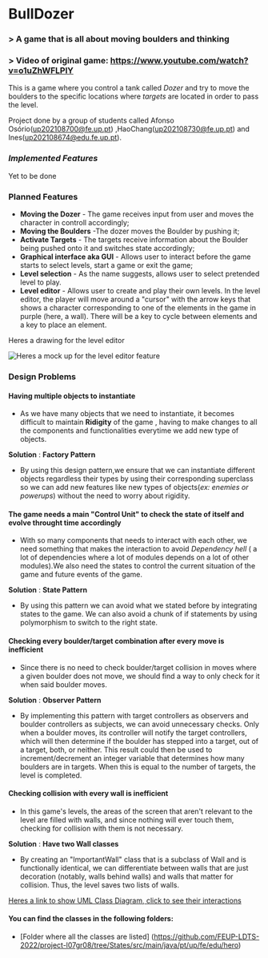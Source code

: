 # BullDozer
### > A game that is all about moving boulders and thinking
### > Video of original game: https://www.youtube.com/watch?v=o1uZhWFLPlY

This is a game where you control a tank called _Dozer_ and try to move the boulders to the specific locations where _targets_ are located in order to pass the level.

Project done by a group of students called Afonso Osório(up202108700@fe.up.pt) ,HaoChang(up202108730@fe.up.pt) and Ines(up202108674@edu.fe.up.pt).

### _Implemented Features_
Yet to be done

### Planned Features
- **Moving the Dozer** - The game receives input from user and moves the character in controll accordingly;
- **Moving the Boulders** -The dozer moves the Boulder by pushing it;
- **Activate Targets** - The targets receive information about the Boulder being pushed onto it and switches state accordingly;
- **Graphical interface aka GUI** - Allows user to interact before the game starts to select levels, start a game or exit the game;
- **Level selection** - As the name suggests, allows user to select pretended level to play.
- **Level editor** - Allows user to create and play their own levels. In the level editor, the player will move around a "cursor" with the arrow keys that shows a character corresponding to one of the elements in the game in purple (here, a wall). There will be a key to cycle between elements and a key to place an element.

Heres a drawing for the level editor

![Heres a mock up for the level editor feature](https://cdn.discordapp.com/attachments/1030861260406935632/1045265120147820544/image.png)

### Design Problems

#### **Having multiple objects to instantiate**

- As we have many objects that we need to instantiate, it becomes difficult to maintain **Ridigity** of the game , having to make changes to all the components and functionalities everytime we add new type of objects.

**Solution** : **Factory Pattern**

- By using this design pattern,we ensure that we can instantiate different objects regardless their types by using their corresponding superclass so we can add new features like new types of objects(_ex: enemies or powerups_) without the need to worry about rigidity.

#### **The game needs a main "Control Unit" to check the state of itself and evolve throught time accordingly** 

- With so many components that needs to interact with each other, we need something that makes the interaction to avoid _Dependency hell_ ( a lot of dependencies where a lot of modules depends on a lot of other modules).We also need the states to control the current situation of the game and future events of the game.

**Solution** : **State Pattern**

- By using this pattern we can avoid what we stated before by integrating states to the game. We can also avoid a chunk of if statements by using polymorphism to switch to the right state.

#### **Checking every boulder/target combination after every move is inefficient**

- Since there is no need to check boulder/target collision in moves where a given boulder does not move, we should find a way to only check for it when said boulder moves.

**Solution** : **Observer Pattern**

- By implementing this pattern with target controllers as observers and boulder controllers as subjects, we can avoid unnecessary checks. Only when a boulder moves, its controller will notify the target controllers, which will then determine if the boulder has stepped into a target, out of a target, both, or neither. This result could then be used to increment/decrement an integer variable that determines how many boulders are in targets. When this is equal to the number of targets, the level is completed.

#### **Checking collision with every wall is inefficient**

- In this game's levels, the areas of the screen that aren't relevant to the level are filled with walls, and since nothing will ever touch them, checking for collision with them is not necessary.

**Solution** : **Have two Wall classes**

- By creating an "ImportantWall" class that is a subclass of Wall and is functionally identical, we can differentiate between walls that are just decoration (notably, walls behind walls) and walls that matter for collision. Thus, the level saves two lists of walls.

[Heres a link to show UML Class Diagram, click to see their interactions](https://viewer.diagrams.net/?tags=%7B%7D&highlight=0000ff&edit=_blank&layers=1&nav=1&title=LdtsUml.drawio#R7V1bc9s2Fv41nnEfpCF4FR9txXGztZu0dpx2XzqMBNtMKNGhqNjur1%2FwAooEjkSKAkAli8xO16IoiuL34eDcz4k1XbxcJsHT43U8x9GJacxfTqw3J6ZpTnyX%2FF925LU8Yth2ceQhCefFMbQ5cBP%2Bi8uDRnl0Hc7xqjhWHkrjOErDp1Xj07N4ucSztHEsSJL4ufnZ%2BzhqfutT8IC5AzezIOKPfgrn6WNxdGJ6m%2BO%2F4vDhkX4zcv3inUVATy6%2FevUYzOPn2iHr4sSaJnGcFn8tXqY4yp4efS6f3r1%2Biq6%2Bupf%2F%2BWP1Lfh4%2Ftvt73ej4mJv9%2FlI9RMSvEx7Xzq%2BstHt7eXycurNLu%2FW7nlofRuh8jF8D6J1%2BcDO43U0x0n5m9NX%2BiBXz%2BEiCpbk1fl9vExvyncQeT17DKP5VfAar7PbW6XB7Ct9df4YJ%2BG%2F5PwgKk8mbydpyRPTza4WRtE0juKEHFjG%2BRdsPnSTXYy8YZCjCV6Rj32gjwExh66Dl8aJV8EqLQ%2FM4igKnlbh5%2BqWF0HyEC7P4zSNF%2BVJHZ9yicZ3nKT4pcax8qlf4niB0%2BSVnFK%2Ba3klgcolhMxJeeB5Q0hET3qskdEtjwXlGniorr3BmfxRQr0H7HRV1GD%2FEK%2FCNIyX%2B%2BAeROHDkvw9I0%2BMMMY6zx5KSNbeWflGGj8dTI%2Bfigu21eSCZwNUcAEqmIY0LpgcF17IyxPrLPsk%2BfksIchPTXOgkvgrZhYusJYpSSJ8n26lyOopmIXLh6v8nDf25sif5SPIDsXks%2FdRLoIfw%2FkcLzN44zRIgwLLDLinmNxy%2Foicc%2FI%2F8tCmxtg5cciNT8lrtHlN%2FpednqTTeEl%2BSxDmSGNClGeckQXgwO611E4Cuoe6HTG3ZUE%2B4SB%2F1ZDLhNzpusylQW5xkHMoR2GOXoEyVZZQL4gXBKwIbzC9zSB%2FM0Ic7haPuwVgHAWfcVRtUdabpDiXwb4N3iZ%2Fw%2BUjTkKpsHt2N9iRezjsH%2F55cb94o%2BfVb86Hf2do%2Buv65XKEeNgfcPrX6S96ucvE3e%2B43C0Bm%2FqVuTy7v3n3zXs7WieP0fsv6AaNLB%2FC%2FW%2BNu1zckdkReFsW8PTCNeDxt3UQrU6p9NxQ4JzY4TjgNX5Ng0Np4CqkAXjPFk%2BDW2LlYH7Na7O%2BpymHGKseIZMH3QZAd0xZoPNq%2Facg%2B5iGXBDkEw5zwJSbSMIclPf0Bnbp9Xg5P8s8qeTV5yjOQDgnh0rgkFu8fBtmX5w%2Fvsd0QSFO4vVyjuflG%2FglTP%2FK%2FiYCtnj1d%2B2dNy%2F1F69bsdjJ3VW8TmZ41w8uPZZ43vD7bsXMGNu2YzVgG3lou3hOcBSk4fem9xiCrfzGD3GuSdGv81GTIRZj0BW%2Fr%2FxQ3VvLXscYI8ud2ETMOKZr%2Bn7jso45Nmr%2FbMdpfkuay%2Fod3%2FIK%2Frz4%2Fn6FG5%2FIOVk91P52CL8dnUzNk7PzG5x8Dwne5MU5oYobZYLmc0L%2Beih26PIIPXAVZJ7GJT1O7uXz5lyG9jUayxIIPiMQRtDGjyB5IGDjBx%2B0wz3oa7xc6y1A3K5vc5ADmMva90HM%2BS1gngTPp5cf3210%2FbuYXEIr%2BpQMO9fOQY5cCHlTgHtneffP7MvEfT9Ft97sbWrdf%2FvyeeTzez3ZFulqJk%2FkMX6Il0F0sTnKbOmbc67i3EeXracvOE1fy1UdrNO4qRNQLYD%2B%2FXdDI4C1APLgk9dCdSDbFT1QfBJZiB7YfDh%2F1fj0B5yE5KllcaYeK7yuV8CesnKjLrbOHZoK3TRbFZDOmsRhHj6bW%2F0XEV7gbO1oqS9I6lfRt11hO6UyH%2FEb%2FdYIrhbz8Io5SjkP3rJtblvkd%2B%2Fwc5asUejD5cGtKrEWAL3VPiZwP3JQRx%2BfNFXf5kVArvfhSvxPtQq4p2yoFtpRBvNhrZXP5bkMFpgKBi0BZEkAC4ryKVUCHH5b0JZfL8tPSA6PUpXA5Zf9m%2FhfnNyFet0LXfeI0f1Hpj8ZeN27W9Z9TgC97e%2B%2F%2Ft0fcP3z2l8W7NPLX%2FDyN2mw6IiW%2FxaHbxHs1at%2F79V%2F1I5f%2BJahuo2sbEOvf8Hr32bjPdbw8R4%2BzyNf%2F1XljhYBe4sArzMxjkYE8CmeRYqXFgGCRYBrHp0FQKvFOMs%2FDrQK0Gf9%2B51ZcSzr3%2BMdABzK4jK%2FaPwWjQ3DO2nGbyfOifT4bT0su9Mb3hqWlZD0hRyHVRJMxuvfNe8LOS4baGCrQLckdxGgg9faaeUi2uemLaPl3rhPTPb9hN38BPmjuG%2Bh2WYe7x%2FZtTToprWN%2FPsxdR8COtCeIYiTyBPGSZvdALlLbeGkMEA7VK%2F99IC6Php7njeZuObE9kz6CH4GePkclkPgFZOmfFA2kXtk3GEz10eILT3rzJZ2uSKbLbznU50waEe%2Bhx4iE3mLXdyI1Sc6I29xrhDVyO9X7PAjyImu1QyK2OIgFmK270R3RZa7lGq28G6yH50t%2FnGxxfUZiKvC573Zwl1KNVsmvIqZVU5MY2K7xlGkHWpt7O3uUBtxIXUwmQ7qiCTNoTbhVdBVip9Os1SqwqFG%2FpuGC6z9avv41apVdZBfDWKCNL%2Baz%2FvVMhJoQSBBEHBC3wLkgFLHus9HVTL0ycNOsQZeWD0F6%2BQE%2BmZUfRfruFOdTnw9Bd2Smh1Tiiza018Kib8jr1bLfXgZHSL3QQZIk%2FvI4AU%2FYcBG7lMW1HeCouzijDyNYGvRhabGgdSgwn5AasDGgd4VhO4KDpdpC2gDPrQryKqtQAZvFlQZFrk8oMkWhSAoau21HOgiBzaL6iDbAOIDdfRI4APve%2B64R2hqSKWGDWTkgNSQt0fwKZkczuLzMUpvJM3GQGPkV%2BkZarIxnsOX9L%2Fma3z3993tP2f%2FMd%2B%2BuUuIIXeyt6dSVDYG53hmKzC7OiW5C1WtXBT5JJEh1oW9H8hH4mVm26eLg5O9kHQ0ed%2FC%2Fx2awhanOzSaaL%2F8O8VhaP%2B4QkUWl3%2FQE%2FZWaSAddlMvYm7t9U09Gn4R75dLIkxpMxBi1DZHQRLtENrYiM0%2FsXynH1mQgcae41f%2FaDbI5sLW2PcU88fl6XLkHbhGhH1mnXzZgYkln33texbQggvuAUpDQuJ6cMGUI3Qb%2B7V%2FTpNxtm2rpRuVTj9PSot%2FXDvbiA1M9c5%2F4uSe3TGPXxxZeN%2FldRAui4wGhjTaZ913oBPXDhQa7gWFsOWFMk1eqclxOdW5K3t5IasF9OMUhSGTT5Fd4TQPVJ3m%2F9UckMwBIFqpmAOWM6RSaoxt362pE8S2Mej7W1RT8kJ2d1cauKnrlsbHr9exh23XjV8W6ZfzP6fvv41sKZrlvsV5jt80bhxvp7LBno7KuU9d7W7m%2FGZVHvBtztjxNu3nzca1JsbYcu3Nu1Y%2F%2FYnc4tio697NG7bdMbKtjS3IbKaydStrGLtvS9RnY65tMd5qS9NuLE3D9AdfmlQQtgeVFFl9vI%2Fac8aWzXHx4ACErdrdBfSRfRvM0jh%2Fah%2BCtJitwBBbwRwFxBpLYEK4rEEKsI%2BBe1LX8fdcFyEEpG12tRUlyIrihykB%2BENtVUVYUSD%2B%2FErR%2FbU59HeunKNsoQtPS%2BSwXmVSuIAbGJynLScJLOg8IlfWikd8As%2B7RfYkgmWq56iJFPfsOAVkdnWaSZujZvL7fdlNVYMuKLvXPT7Q90uvEhb9dZFfN98yM8xtM%2BHEJu3t2ga7TtYbEUMfMY6HTVqMjMQ%2Bg3ECcNp%2FX0sMIbZwuXWCntCZeTAcKht89afSzvE0Q2QcmEyKEDL60sRkgjt%2BR5YIYwBvhOxiwE%2BZa8SOXO0PZuuVZKMptomV2uD9zqGtR0IVi1UrUd%2B8tHYRIpsrP3JHrJ0TyY%2BEK%2Fwk555UGVqqAFOgynLU7oYL9UXM8DJXLrd4Iw6zb34qYwa57riZDIaAkYAm2MLEEBD4hanAx%2F4%2FFTdzRsmnHVbtC%2BmgknVZrUrgW%2BYLSn4tv1cjLgNxqBJdKeJ0c6khXuwvqxPqnL4KVyktOi0awldlp9nIdUOzQjQrPL72VDEreE9BtjuGqzBeZp5rmByFT1tTQyY1qgYCbdxg27GK4wZvdXakhCaDaDJYHckgT1DwDqVyaAzMh2qijJYSUonhdrQd5GmSHZoXRGEOXwFzaVjkdtf%2BGC8IWnlKXAnqbZ4AN0Ic8BYPvAWAHAWfcVTlZ1hvkuJcBvw2fJsEDpePOAnl4j7paEHICnnbfABshdNy1etyAdnL3h98PwC6nmbtbOq64%2BmequQv%2BSMjd2yhjQdG00YcbareZ8PRht8tCG0KtmiSHAdJ7KGdUw64txQeidXpbWevhaaKbKrQcUmDUQUYZRauqBbCp1%2Bex3GEA52HK54JwFxDxUzgDdRwlW0cLA00ByRxwDKHVkqBYV%2FhqtgTtDBQSAQgIVsxEcDmq4WauSGA9l8qY4Q3tE4JjP562OiUMCeYGJhmhWBW2LT%2BdzhW8HkPD5UXaxstNn5vTQxJxDCH1ib9Ld2aG%2B4tvZMMQA1naCXTB2VGXvJTYwRcAqThPxR%2BoPJHLfxQ99arIMt%2BXOajvhjEde5k%2FhjE5E56TLG%2FzVcMmVDhp%2BWa0tjAux1WswSTBUYlwU3xUgfAu5T%2Bou6c2JFKCRb%2FyhMIHaozdARcOPBQRiUEvLSib8Q7GeZJ8Dx9DJJgltb8z2SdVAezv8lDWic6RC5ZMECZMYoFA29EkL0gSHGxJZze4mQRLoNIU0EyFaBkGVlUAPtP8bnXURzMb76tyY%2BtGQ1nn24pJ94SnY08qPvwYZ0EuRDRCoQcclQqXCs7BOwkIDuAHOxcTFAunBYKgzktSzTIw9tEtXdxphwpRd%2FX5BFPHqh2CyIPPU84eXj74wGnvxNgz2Z5D6KSA2fT23fvf9cMEM8AyCOhdHMBHBKZHtqIfWc%2FXjejUmSRGkOrG4BTImNE4aPUlBiAErQfx3CU4J0UGSVuCbRdGKGT6CSSwwGiXWrJwXsyZhEOdB6%2FfOwnQDhLLfaAk0JjrwJ7C%2BhUqxh7PpSZ4PsErx41%2BtLRt4YPXChtYtijkVCt8aHts40PJwqmFdd7E%2B0Gvn3yGG0xNURjuwktEj907OLEYS6kuGcRArqtXhQ91e%2Fe4WecnK%2FDou6Y4bFuvtq3XxE3NxX0eRmA5ELSWhNA4%2BzKBN%2BCBtTtlR8JsyN6C2vZwsz9lVdgB4N4IG8HM3mrluZiVTzI9ZjaIU0E4USAQvGKiQAm%2FBcJ3MX6p0woj2kqyKEC1NFIMRXA1N0yabvJhZOsCKh2XPNBOB%2FANkZqCUF9r0NN3KrbLbXxW%2B0Tt8xJzVIiFo%2B921iSP3CLyvl2Y4fqZ7IHbiHDZ7RTi1U6Ow8JN1nbxvKY%2B9li3Ow7oo%2B%2F6WzOYZPntSl6wmwni2%2B%2BQPfBsuBpa92CTmMWaFJ5rEVl%2B7xFBU6wQZa0bEaLdwYROhiLeI514kjbvlitLPGTq%2BRti3wLWA5nnbYsHHhoyK%2FStGWb96BlkeDSi7Y6vfz47he94IXjDqQjK17w1G3XNIyuMwFfM4iuC4HfphBoQhxKCCApWTEhXD78l0mCUgLo8J9M9KGsY9XyYKAZZr5vNU1i5FUHBpxhVm2MXaeYkRuvwn9UyDvbQT3Q0vUnrNFAHV17G7oGF8RjbeYjmGGGgBEFu%2Bj5U46w4kC33J7eDe5KzqQb5sLwBAYQaDx744kMNqTPXUo6oLwhcQigfR2mPwcRbHY59ieC7flkj938myimhanXebu07Q6v3VNw7%2B%2BVNrd8k1yvNNWZFIdnyjAL%2Fbsma7qkozl1GYWESqgOOWflgmqdpdo146wz27saHMu7f2ZfJu77Kbr1Zm9T6%2F7bl8%2FV7xsEZwKZYTWw9r0WtIF42jYGGIoZQC33OgOMj1%2BvYw%2Fbrhu%2FLNIv539O338bUdkrOw7H5QWa8gbeguQSO%2FXyh9x0bG5Met%2BBt67VdiXJaPIpHBpNs68K0c4LyWjybsZD0FQ7kRaUv%2BZxUcVhJ8nafdO7B1%2F4HYYJ%2FewLX9zccttvu5JkNPdzMP8AC%2F%2B4mOI47Lpnla5jZApciebxzFBpHNj1VLssRDHZSau%2BdoCCHD2aStYe8KDdN2XbBpbrjJ26Q6pBtYk9RhPTqP6ZnRgsjHe8iJrGBLI4ivYrItJZcOWD7F5YZDAmow2MDYCz4JC5nYOHNdPhzUidD9ESEd%2B9ro4yIQ7GvkN8SufDiYZdYTocjDofxFql%2BOn0Mlhgsizyls7TW7Jh%2F6JXvQT4VWbFwfiD1UI0KU5nxCnkgsqEOJgLgHmq0AjpE4lCY6OoEqo1RmitMBLbFwG0QnxFtoXp2mOax1YlQvju2NsYFIbVvKigcKmNDPZrPYaBh0VLQYpavJJCTIEUa1NFpqlicykWnU0VOpZQuLCyeMVFb1R9NqpqSf04pgqtaNWmSn9TZX%2FYFZoqO%2FdUdiYVdVfl%2Bmrde6UFgWRB0NV6EdEHB6YE2Pai2fqEtjbQbJDMhq5FvNLYgExgcPoWZ4Yu72E0Y0MaL5A5tJPDAtsk6cq%2FYeQEsgfXH%2FfLlhNW%2BWV7dtNXgUz5voqu5Vz0%2FKonh%2Blvh%2BlAt0UVaNr0Y%2BwZuR%2BZ1ti1a84O02Ou7NnjyWRzQreWJvz30D7BVBn2m9cRUggGk5VPH8u7uek4rRrnx4gL1FZkbfV%2BsPko4iQYnyi2IPtDc8KB1nL22sjczsw4Gj9IhwQz7QcRDfvQIVugcU219jMAdO9yyet%2B8KAt0MmkYsCf78j3awpIpsDgsVqgi1FFgY9PGn%2FJ%2BCttXwITgI%2BBVAR4Ez8vWQro8ZlyiGDxDX8VE4F3bmmn5yBUcPlWv4qpoNKvxT%2FHru2HQOd9%2BUx6e6tcb%2FvDP7TJrsV6AJzebUu4tBmnY6Ewfym2rBEpc0kBnU%2Bu8XK9pYm4Hj3St0LAZPNuPCiUYgMihtqowkUM0N2E756poyZtu4vTnQw7nE0Q8tI2F0dwGXN9tpV70kzhNKoDahri7aT6kVQ7ityFuEu5NiMwJNc7Orz%2F%2Bm0wS%2BP8eZKLP8ZEQXWDRbbMl59XT5BIafLp%2BTFM8Q1Z%2F9m7z0nw1CSfLBk94ZoGQd4hBNBCxER0b%2FLH1%2Bun%2B4%2FxP39%2F%2FMu%2F%2BO3Cu1qNeOdQmSJrfAhSslqWx%2Fkk2WpeIiOBJ2lKepJg9xigGo6oOfsoODrctjcNGAUZmrZWzZxvbnwCHO4gDfi8w2z7CfGqMqivQvLwysyRG%2FLW8qFKH9F%2BlyZLdi60g7QhmBSSOMHHYGbrJPuVF8viRgtiFNtufoKhWSCaBVAkTikLOqjEOv4qGHRgwhoIuqzdgNdcl2QZ58teh13krnco6qZ0vSNet35K8PcwXq82BNDQS4AeDLipxZ53ehILuYAds5t%2BWTpNdUFNBrFkgIJuasnAu0HD1Q2O8CzF8610OI%2FjCAe8%2Fa35cCAfoMibUj4AlSdEOPy%2BXnzGyUVhLNaUA%2BpU0xwQyAGo%2FEgtB3ibMKtPrJmFNQronUGOXwANrSICdemEBXRrIBJBywG5DKCRjOHkAK8b5Ek42muscKSs1bno0BPgKAC7v%2FI0OJtlnpaN2%2FhiuV5oAbBbAFSrSXhZhiVNAHRIw9JuQdGwu4DcVzpY1gCrjH8ny7lY99o7KHnhe11FvrSRkgYfKsyyoz4FUaTRl4y%2BP%2Fg8WQOeJ3ubp9Jo%2FCXjj8yOG4BEAvCxoYwA5%2FE6mm8a0mgGyGKArbAWYwsDeOs%2FwffEVnrU6MtG31NYfrEFfV7xz9Z%2FUZWv8Zds9nXtyiARf97kn0XxCmvsZWOvshXDFuz51IBZhANu3Rf5gPx%2FNSdEc6JrnwZ5oQDe7aN0qI81qU%2F8RGPD6jffdVN%2BoWKqD7i8qHHXWkaIyi1Y%2FcxXmAK8T4jnhIROY45pnTQ7jSGrDUWxJTU7g2OdqzyzUVS0qpW69ncZ%2BgfW2LhG87t6TyX3mMo9u%2BM8sc2FhFZxwmAA5Q1EPu9b4qBrOHcx2GYCU1BRS6W5NnqHUSqKl0m8k3KTu3SFv%2BOoeFHTXHTiUiclxRJRxwCyQZ6OwvssGTJczMM0TjQZ5JMBUFgVk4H3X27I8Mc61CJBAQuA%2BgbFLOBzGWu7glYNRKkGrt9XNRDRQR2Gnk9h3AiAt2GySt%2BED1oM9BADIuZBqhUDQJPBDRdu8CxezjUZFJFhcM0AaDdYI0MmuTUN5NNgcNUAaDq4ocE52ZE1C%2BSzoPIMDEeD%2Fbyaba2A9lOwjqQdj8O0X%2BvtKpwYLRcS14oHBnO%2FpoGtfZ2q8INt%2B7XwgzE2kL07%2FCA0jLDTGjsWDjG9Tpy%2BUzBaySibQ7xL8f9OILSu474CoWLJwWCSl0kcp%2FXTk%2BDpsRh8ZF38Dw%3D%3D)

#### You can find the classes in the following folders:

- [Folder where all the classes are listed] (https://github.com/FEUP-LDTS-2022/project-l07gr08/tree/States/src/main/java/pt/up/fe/edu/hero)


 
